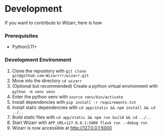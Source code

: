 # Development

If you want to contribute to Wizarr, here is how

### Prerequisites

* Python3.11+

### Development Environment

1. Clone the repository with `git clone git@github.com:Wizarrrr/wizarr.git`
2. Move into the directory `cd wizarr`
3. (Optional but recommended) Create a python virtual environment with `python -m venv venv`
4. Enter the python venv with `source venv/bin/activate`
5. Install dependencies with `pip install -r requirements.txt`
6. Install static dependencies with `cd app/static && npm install && cd ../..`
7. Build static files with `cd app/static && npm run build && cd ../..`
8. Start Wizarr with `APP_URL=127.0.0.1:5000 flask run --debug run`
9. Wizarr is now accessible at http://127.0.0.1:5000
